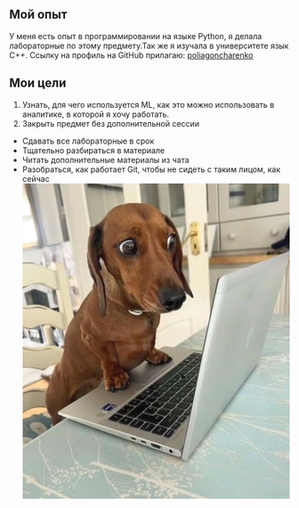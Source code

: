 ## Мой опыт

У меня есть опыт в программировании на языке Python, я делала лабораторные по этому предмету.Так же я изучала в университете язык C++. Ссылку на профиль на GitHub прилагаю: [poliagoncharenko](https://github.com/poliagoncharenko)

## Мои цели
1. Узнать, для чего используется ML, как это можно использовать в аналитике, в которой я хочу работать.
2. Закрыть предмет без дополнительной сессии

- Сдавать все лабораторные в срок
- Тщательно разбираться в материале
- Читать дополнительные материалы из чата
- Разобраться, как работает Git, чтобы не сидеть с таким лицом, как сейчас ![сейчас](resources/photo)
